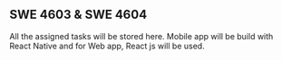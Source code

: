 ## SWE 4603 & SWE 4604 ##

All the assigned tasks will be stored here. Mobile app will be build with React Native and for Web app, React js will be used.   